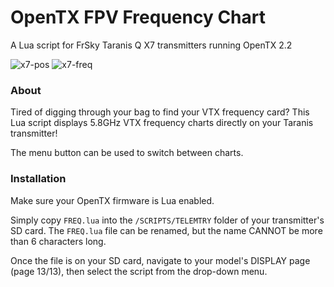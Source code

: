 # OpenTX FPV Frequency Chart
A Lua script for FrSky Taranis Q X7 transmitters running OpenTX 2.2

![x7-pos](http://i.imgur.com/4kvOI5L.png)
![x7-freq](http://i.imgur.com/2gHPHAA.png)

### About

Tired of digging through your bag to find your VTX frequency card? This Lua script displays 5.8GHz VTX frequency
charts directly on your Taranis transmitter!

The menu button can be used to switch between charts.

### Installation

Make sure your OpenTX firmware is Lua enabled.

Simply copy `FREQ.lua` into the `/SCRIPTS/TELEMTRY` folder of your transmitter's SD card. The `FREQ.lua` file can be
renamed, but the name CANNOT be more than 6 characters long.

Once the file is on your SD card, navigate to your model's DISPLAY page (page 13/13), then select the script
from the drop-down menu.
